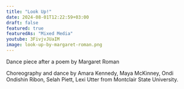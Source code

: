```yaml
---
title: "Look Up!"
date: 2024-08-01T12:22:59+03:00
draft: false
featured: true 
featuredAs: "Mixed Media"
youtube: 3FivjvJUaIM
image: look-up-by-margaret-roman.png
---
```

Dance piece after a poem by Margaret Roman
<!--more-->
Choreography and dance by Amara Kennedy, Maya McKinney, Ondi
Ondishin Ribon, Selah Piett, Lexi Utter from Montclair State University.